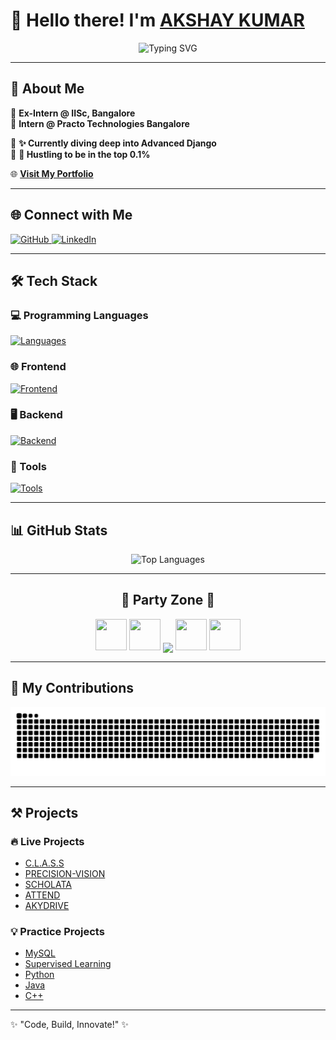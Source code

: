 # 👋 Hello there! I'm [AKSHAY KUMAR](https://github.com/ak517ayakshay)  

<p align="center">
  <img src="https://readme-typing-svg.demolab.com?font=Fira+Code&size=24&pause=1000&color=F7F7F7&center=true&vCenter=true&width=600&lines=Full-Stack+Developer;Passionate+about+Django+and+React;Striving+for+Excellence" alt="Typing SVG" />
</p>

---

## 🚀 About Me  
🔹 **Ex-Intern @ IISc, Bangalore**  
🔹 **Intern @ Practo Technologies Bangalore**

🔹 **✨ Currently diving deep into Advanced Django**  
🔹 **🎯 Hustling to be in the top 0.1%**  


🌐 **[Visit My Portfolio](https://ak517ayakshayportfoliov2.vercel.app/)**  

---

## 🌐 Connect with Me  

<p align="left">
  <a href="https://github.com/ak517ayakshay">
    <img src="https://skillicons.dev/icons?i=github" alt="GitHub" />
  </a>
  <a href="https://www.linkedin.com/in/akshay-kumar-7a8857255/">
    <img src="https://skillicons.dev/icons?i=linkedin" alt="LinkedIn" />
  </a>
</p>

---

## 🛠 Tech Stack  

### 💻 Programming Languages  
[![Languages](https://skillicons.dev/icons?i=c,cpp,python)](https://github.com/ak517ayakshay)  

### 🌐 Frontend  
[![Frontend](https://skillicons.dev/icons?i=html,css,bootstrap,tailwind,figma)](https://github.com/ak517ayakshay)  

### 🖥️ Backend  
[![Backend](https://skillicons.dev/icons?i=mysql,django)](https://github.com/ak517ayakshay)  

### 🔧 Tools  
[![Tools](https://skillicons.dev/icons?i=git,github,githubactions,vercel,vscode)](https://github.com/ak517ayakshay)  

---

## 📊 GitHub Stats  

<p align="center">
  <img src="https://github-readme-stats.vercel.app/api/top-langs?username=ak517ayakshay&langs_count=10&show_icons=true&locale=en&theme=radical" alt="Top Languages"/>
</p>

---

<h2 align="center"> 🎉 Party Zone 🎉 </h2>

<p align="center">
  <img src="https://media.giphy.com/media/xT9IgzoKnwFNmISR8I/giphy.gif" width="50" height="50"/>
  <img src="https://media.giphy.com/media/xT9IgzoKnwFNmISR8I/giphy.gif" width="50" height="50"/>
  <img src="https://komarev.com/ghpvc/?username=ak517ayakshay&style=flat-square&label=Profile+Views:" align="center" />
  <img src="https://media.giphy.com/media/xT9IgzoKnwFNmISR8I/giphy.gif" width="50" height="50"/>
  <img src="https://media.giphy.com/media/xT9IgzoKnwFNmISR8I/giphy.gif" width="50" height="50"/>
</p>

---

## 🐍 My Contributions  

<div align="center">
  <img src="https://raw.githubusercontent.com/salesp07/salesp07/output/github-contribution-grid-snake.svg" alt="Snake Animation" />
</div>

---

## ⚒ Projects  

### 🔥 Live Projects  
- [C.L.A.S.S](https://github.com/ak517ayakshay/C.L.A.S.S)  
- [PRECISION-VISION](https://github.com/ak517ayakshay/PRECISION-VISION)  
- [SCHOLATA](https://github.com/ak517ayakshay/project-scholata)  
- [ATTEND](https://github.com/ak517ayakshay/project-attendence-shortage)  
- [AKYDRIVE](https://github.com/ak517ayakshay/project-pcdrive)  

### 💡 Practice Projects  
- [MySQL](https://github.com/ak517ayakshay/my-sql)  
- [Supervised Learning](https://github.com/ak517ayakshay/supervised-learning)  
- [Python](https://github.com/ak517ayakshay/python)  
- [Java](https://github.com/ak517ayakshay/javamain)  
- [C++](https://github.com/ak517ayakshay/c-)  

---

✨ "Code, Build, Innovate!" ✨
